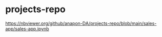 # projects-repo

https://nbviewer.org/github/anapon-DA/projects-repo/blob/main/sales-app/sales-app.ipynb